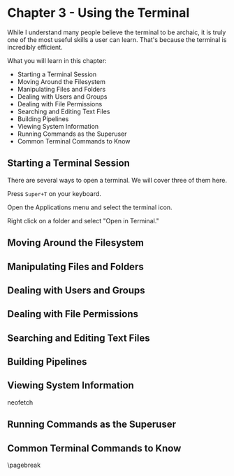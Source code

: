 # Chapter 3 - Using the Terminal
While I understand many people believe the terminal to be archaic, it is truly one of the most useful skills a user can learn. That's because the terminal is incredibly efficient.

What you will learn in this chapter:
- Starting a Terminal Session
- Moving Around the Filesystem
- Manipulating Files and Folders
- Dealing with Users and Groups
- Dealing with File Permissions
- Searching and Editing Text Files
- Building Pipelines
- Viewing System Information
- Running Commands as the Superuser
- Common Terminal Commands to Know

## Starting a Terminal Session
There are several ways to open a terminal. We will cover three of them here.

Press `Super+T` on your keyboard.

Open the Applications menu and select the terminal icon.

Right click on a folder and select "Open in Terminal."

## Moving Around the Filesystem

## Manipulating Files and Folders

## Dealing with Users and Groups

## Dealing with File Permissions

## Searching and Editing Text Files

## Building Pipelines

## Viewing System Information
neofetch

## Running Commands as the Superuser

## Common Terminal Commands to Know

\pagebreak

